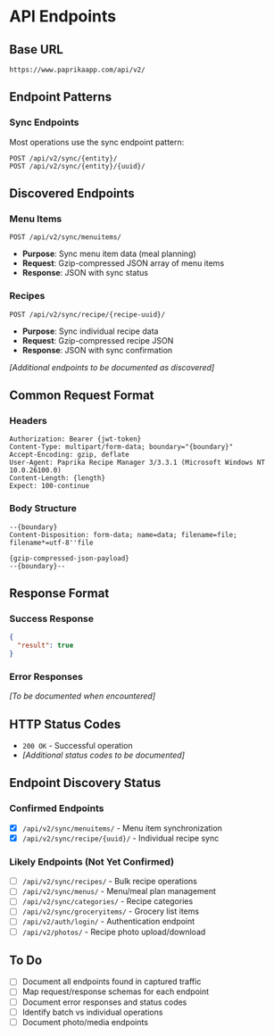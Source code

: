 # API Endpoints

## Base URL
```
https://www.paprikaapp.com/api/v2/
```

## Endpoint Patterns

### Sync Endpoints
Most operations use the sync endpoint pattern:
```
POST /api/v2/sync/{entity}/
POST /api/v2/sync/{entity}/{uuid}/
```

## Discovered Endpoints

### Menu Items
```http
POST /api/v2/sync/menuitems/
```
- **Purpose**: Sync menu item data (meal planning)
- **Request**: Gzip-compressed JSON array of menu items
- **Response**: JSON with sync status

### Recipes
```http
POST /api/v2/sync/recipe/{recipe-uuid}/
```
- **Purpose**: Sync individual recipe data
- **Request**: Gzip-compressed recipe JSON
- **Response**: JSON with sync confirmation

*[Additional endpoints to be documented as discovered]*

## Common Request Format

### Headers
```http
Authorization: Bearer {jwt-token}
Content-Type: multipart/form-data; boundary="{boundary}"
Accept-Encoding: gzip, deflate
User-Agent: Paprika Recipe Manager 3/3.3.1 (Microsoft Windows NT 10.0.26100.0)
Content-Length: {length}
Expect: 100-continue
```

### Body Structure
```http
--{boundary}
Content-Disposition: form-data; name=data; filename=file; filename*=utf-8''file

{gzip-compressed-json-payload}
--{boundary}--
```

## Response Format

### Success Response
```json
{
  "result": true
}
```

### Error Responses
*[To be documented when encountered]*

## HTTP Status Codes
- `200 OK` - Successful operation
- *[Additional status codes to be documented]*

## Endpoint Discovery Status

### Confirmed Endpoints
- [x] `/api/v2/sync/menuitems/` - Menu item synchronization
- [x] `/api/v2/sync/recipe/{uuid}/` - Individual recipe sync

### Likely Endpoints (Not Yet Confirmed)
- [ ] `/api/v2/sync/recipes/` - Bulk recipe operations
- [ ] `/api/v2/sync/menus/` - Menu/meal plan management
- [ ] `/api/v2/sync/categories/` - Recipe categories
- [ ] `/api/v2/sync/groceryitems/` - Grocery list items
- [ ] `/api/v2/auth/login/` - Authentication endpoint
- [ ] `/api/v2/photos/` - Recipe photo upload/download

## To Do
- [ ] Document all endpoints found in captured traffic
- [ ] Map request/response schemas for each endpoint
- [ ] Document error responses and status codes
- [ ] Identify batch vs individual operations
- [ ] Document photo/media endpoints